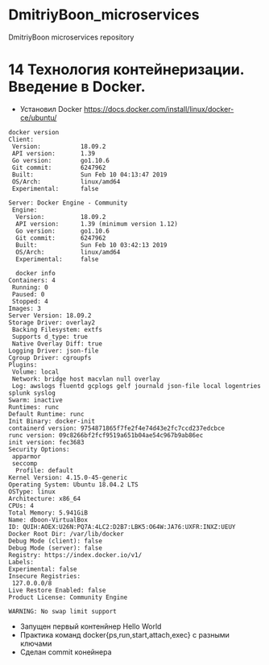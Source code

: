 # DmitriyBoon_microservices
DmitriyBoon microservices repository
#  14 Технология контейнеризации. Введение в Docker.
- Установил Docker https://docs.docker.com/install/linux/docker-ce/ubuntu/
```
docker version
Client:
 Version:           18.09.2
 API version:       1.39
 Go version:        go1.10.6
 Git commit:        6247962
 Built:             Sun Feb 10 04:13:47 2019
 OS/Arch:           linux/amd64
 Experimental:      false

Server: Docker Engine - Community
 Engine:
  Version:          18.09.2
  API version:      1.39 (minimum version 1.12)
  Go version:       go1.10.6
  Git commit:       6247962
  Built:            Sun Feb 10 03:42:13 2019
  OS/Arch:          linux/amd64
  Experimental:     false

  docker info                
Containers: 4
 Running: 0
 Paused: 0
 Stopped: 4
Images: 3
Server Version: 18.09.2
Storage Driver: overlay2
 Backing Filesystem: extfs
 Supports d_type: true
 Native Overlay Diff: true
Logging Driver: json-file
Cgroup Driver: cgroupfs
Plugins:
 Volume: local
 Network: bridge host macvlan null overlay
 Log: awslogs fluentd gcplogs gelf journald json-file local logentries splunk syslog
Swarm: inactive
Runtimes: runc
Default Runtime: runc
Init Binary: docker-init
containerd version: 9754871865f7fe2f4e74d43e2fc7ccd237edcbce
runc version: 09c8266bf2fcf9519a651b04ae54c967b9ab86ec
init version: fec3683
Security Options:
 apparmor
 seccomp
  Profile: default
Kernel Version: 4.15.0-45-generic
Operating System: Ubuntu 18.04.2 LTS
OSType: linux
Architecture: x86_64
CPUs: 4
Total Memory: 5.941GiB
Name: dboon-VirtualBox
ID: QUIH:AOEX:U26N:PQ7A:4LC2:D2B7:LBK5:O64W:JA76:UXFR:INXZ:UEUY
Docker Root Dir: /var/lib/docker
Debug Mode (client): false
Debug Mode (server): false
Registry: https://index.docker.io/v1/
Labels:
Experimental: false
Insecure Registries:
 127.0.0.0/8
Live Restore Enabled: false
Product License: Community Engine

WARNING: No swap limit support

```
- Запущен первый контенйнер Hello World
- Практика команд  docker{ps,run,start,attach,exec} с разными ключами
- Сделан commit конейнера
